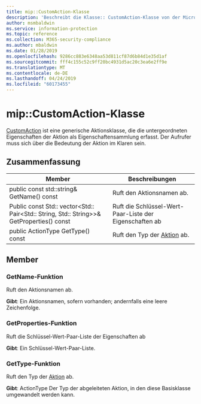 ```yaml
---
title: mip::CustomAction-Klasse
description: 'Beschreibt die Klasse:: CustomAction-Klasse von der Microsoft Information Protection (MIP) SDK.'
author: msmbaldwin
ms.service: information-protection
ms.topic: reference
ms.collection: M365-security-compliance
ms.author: mbaldwin
ms.date: 01/28/2019
ms.openlocfilehash: 9286cc883e6348aa53d811cf87d6b84d1e35d1af
ms.sourcegitcommit: fff4c155c52c9ff20bc4931d5ac20c3ea6e2ff9e
ms.translationtype: MT
ms.contentlocale: de-DE
ms.lasthandoff: 04/24/2019
ms.locfileid: "60173455"
---
```

# <a name="class-mipcustomaction"></a>mip::CustomAction-Klasse 
[CustomAction](class_mip_customaction.md) ist eine generische Aktionsklasse, die die untergeordneten Eigenschaften der Aktion als Eigenschaftensammlung erfasst. Der Aufrufer muss sich über die Bedeutung der Aktion im Klaren sein.
  
## <a name="summary"></a>Zusammenfassung
 Member                        | Beschreibungen                                
--------------------------------|---------------------------------------------
public const std::string& GetName() const  |  Ruft den Aktionsnamen ab.
Public const Std:: vector\<Std:: Pair\<Std:: String, Std:: String\>\>& GetProperties() const  |  Ruft die Schlüssel-Wert-Paar-Liste der Eigenschaften ab
public ActionType GetType() const  |  Ruft den Typ der [Aktion](class_mip_action.md) ab.

## <a name="members"></a>Member
  
### <a name="getname-function"></a>GetName-Funktion
Ruft den Aktionsnamen ab.

  
**Gibt**: Ein Aktionsnamen, sofern vorhanden; andernfalls eine leere Zeichenfolge.
  
### <a name="getproperties-function"></a>GetProperties-Funktion
Ruft die Schlüssel-Wert-Paar-Liste der Eigenschaften ab

  
**Gibt**: Ein Schlüssel-Wert-Paar-Liste.

### <a name="gettype-function"></a>GetType-Funktion
Ruft den Typ der [Aktion](class_mip_action.md) ab.

  
**Gibt**: ActionType Der Typ der abgeleiteten Aktion, in den diese Basisklasse umgewandelt werden kann.